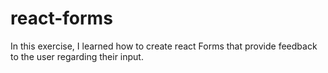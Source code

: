 # react-forms
In this exercise, I learned how to create react Forms that provide feedback to the user regarding their input. 
